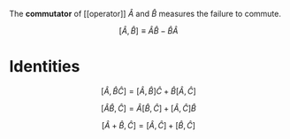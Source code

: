 The **commutator** of [[operator]] $\widehat{A}$ and $\widehat{B}$ measures the failure to commute.

$$
\left[ \widehat{A}, \widehat{B} \right] \equiv \widehat{A}\widehat{B} - \widehat{B}\widehat{A}
$$

# Identities

$$
\left[\widehat{A}, \widehat{B}\widehat{C}\right]=\left[\widehat{A}, \widehat{B}\right]\widehat{C} + \widehat{B}\left[\widehat{A}, \widehat{C}\right]
$$

$$
\left[\widehat{A}\widehat{B}, \widehat{C}\right]= \widehat{A}\left[\widehat{B}, \widehat{C}\right] + \left[\widehat{A}, \widehat{C}\right]\widehat{B}
$$

$$
\left[\widehat{A} + \widehat{B}, \widehat{C}\right] = \left[ \widehat{A}, \widehat{C} \right] + \left[ \widehat{B}, \widehat{C} \right]
$$